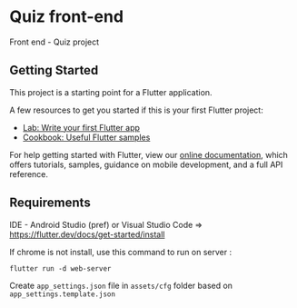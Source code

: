 # Quiz front-end

Front end - Quiz project

## Getting Started

This project is a starting point for a Flutter application.

A few resources to get you started if this is your first Flutter project:

- [Lab: Write your first Flutter app](https://flutter.dev/docs/get-started/codelab)
- [Cookbook: Useful Flutter samples](https://flutter.dev/docs/cookbook)

For help getting started with Flutter, view our
[online documentation](https://flutter.dev/docs), which offers tutorials,
samples, guidance on mobile development, and a full API reference.

## Requirements

IDE - Android Studio (pref) or Visual Studio Code => https://flutter.dev/docs/get-started/install

If chrome is not install, use this command to run on server :

`flutter run -d web-server`

Create `app_settings.json` file in `assets/cfg` folder based on `app_settings.template.json`